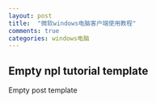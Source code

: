 ```yaml
---
layout: post
title:  "微软windows电脑客户端使用教程"
comments: true
categories: windows电脑
---
```


## Empty npl tutorial template

Empty post template